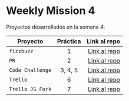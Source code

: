 # Weekly Mission 4


Proyectos desarrollados en la semana 4:

| Proyecto | Práctica | Link al repo |
| ------------- |:-------------:| -----:|
|`fizzbuzz`|1|[Link al repo](https://github.com/jorgealexis07/refactoring)|
|`PR`|2|[Link al repo](https://github.com/jorgealexis07/fizzbuzz)|
|`Code Challenge`|3, 4, 5|[Link al repo](https://github.com/jorgealexis07/codechallenge)|
|`Trello`|6|[Link al repo](https://github.com/jorgealexis07/apiresttrello)|
|`Trello JS Fork`|7|[Link al repo](https://github.com/jorgealexis07/trello)|
